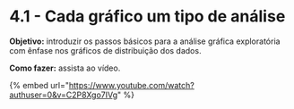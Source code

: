 # 4.1 - Cada gráfico um tipo de análise

**Objetivo:** introduzir os passos básicos para a análise gráfica exploratória com ênfase nos gráficos de distribuição dos dados.

**Como fazer:** assista ao vídeo.

{% embed url="https://www.youtube.com/watch?authuser=0&v=C2P8Xgo7IVg" %}
